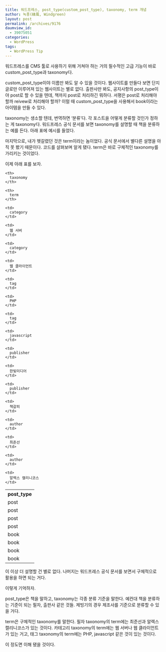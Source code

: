 ```yaml
---
title: 워드프레스, post_type(custom_post_type), taxonomy, term 개념
author: 녹풍(綠風, Windgreen)
layout: post
permalink: /archives/9176
daumview_id:
  - 39075051
categories:
  - WordPress
tags:
  - WordPress Tip
---
```

워드프레스를 CMS 툴로 사용하기 위해 거쳐야 하는 거의 필수적인 고급 기능이 바로 custom\_post\_type과 taxonomy다.

custom\_post\_type이야 이름만 봐도 알 수 있을 것이다. 웹사이트를 만들다 보면 단지 글로만 이루어져 있는 웹사이트는 별로 없다. 출판사만 봐도, 공지사항의 post\_type이야 post로 할 수 있을 텐데, 책까지 post로 처리하긴 뭐하다. 서평은 post로 처리해야 할까 reivew로 처리해야 할까? 이럴 때 custom\_post_type을 사용해서 book이라는 아이템을 만들 수 있다.

taxonomy는 생소할 텐데, 번역하면 &#8216;분류&#8217;다. 각 포스트을 어떻게 분류할 것인가 정하는 게 taxonomy다. 워드프레스 공식 문서를 보면 taxonomy를 설명할 때 책을 분류하는 예를 든다. 아래 표에 예시를 들었다.

마지막으로, 내가 헷갈렸던 것은 term이라는 놈이었다. 공식 문서에서 별다른 설명을 아직 못 봤기 때문이다. 코드를 살펴보며 알게 됐다. term은 바로 구체적인 taxonomy를 가리키는 것이었다.

이제 아래 표를 보자.

<table>
  <tr>
    <th>
      post_type
    </th>
    
    <th>
      taxonomy
    </th>
    
    <th>
      term
    </th>
  </tr>
  
  <tr>
    <td>
      post
    </td>
    
    <td>
      category
    </td>
    
    <td>
      웹 서버
    </td>
  </tr>
  
  <tr>
    <td>
      post
    </td>
    
    <td>
      category
    </td>
    
    <td>
      웹 클라이언트
    </td>
  </tr>
  
  <tr>
    <td>
      post
    </td>
    
    <td>
      tag
    </td>
    
    <td>
      PHP
    </td>
  </tr>
  
  <tr>
    <td>
      post
    </td>
    
    <td>
      tag
    </td>
    
    <td>
      javascript
    </td>
  </tr>
  
  <tr>
    <td>
      book
    </td>
    
    <td>
      publisher
    </td>
    
    <td>
      한빛미디어
    </td>
  </tr>
  
  <tr>
    <td>
      book
    </td>
    
    <td>
      publisher
    </td>
    
    <td>
      책갈피
    </td>
  </tr>
  
  <tr>
    <td>
      book
    </td>
    
    <td>
      author
    </td>
    
    <td>
      최준선
    </td>
  </tr>
  
  <tr>
    <td>
      book
    </td>
    
    <td>
      author
    </td>
    
    <td>
      알렉스 캘리니코스
    </td>
  </tr>
</table>

이 이상 더 설명할 건 별로 없다. 나머지는 워드프레스 공식 문서를 보면서 구체적으로 활용을 하면 되는 거다.

이렇게 기억하자.

post_type은 책을 말하고, taxonomy는 각종 분류 기준을 말한다. 예컨대 책을 분류하는 기준이 되는 필자, 출판사 같은 것들. 제빙기의 경우 제조사를 기준으로 분류할 수 있을 거다.

term은 구체적인 taxonomy를 말한다. 필자 taxonomy의 term에는 최준선과 알렉스 캘리니코스가 있는 것이다. 카테고리 taxonomy의 term에는 웹 서버나 웹 클라이언트가 있는 거고, 태그 taxonomy의 term에는 PHP, javascript 같은 것이 있는 것이다.

이 정도면 이해 됐을 것이다.